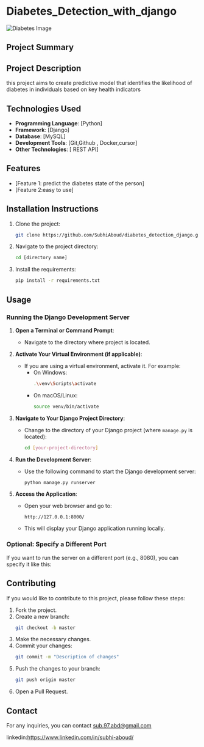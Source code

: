 # Diabetes_Detection_with_django
![Diabetes Image]([images/diabetes_pic.jfif](https://media.istockphoto.com/id/1272421423/fi/vektori/pieni-l%C3%A4%C3%A4k%C3%A4ri-lis%C3%A4%C3%A4-n%C3%A4ytteen-verell%C3%A4-digitaaliseen-glukoosimittariin-diabeteksen-sairauden.jpg?s=1024x1024&w=is&k=20&c=XfIH81dyqZdD0YBzG6Qd9ikUVFNUZuxcIX7PDRVpkcc=))
## Project Summary

## Project Description
this project aims to create predictive model that identifies the likelihood of diabetes in individuals based on key health indicators

## Technologies Used
- **Programming Language**: [Python]
- **Framework**: [Django]
- **Database**: [MySQL]
- **Development Tools**: [Git,Github , Docker,cursor]
- **Other Technologies**: [ REST API]

## Features
- [Feature 1: predict the diabetes state of the person]
- [Feature 2:easy to use]

## Installation Instructions
1. Clone the project:
   ```bash
   git clone https://github.com/SubhiAboud/diabetes_detection_django.git
   ```
2. Navigate to the project directory:
   ```bash
   cd [directory name]
   ```
3. Install the requirements:
   ```bash
   pip install -r requirements.txt
   ```

## Usage
### Running the Django Development Server

1. **Open a Terminal or Command Prompt**:
   - Navigate to the directory where  project is located.

2. **Activate Your Virtual Environment (if applicable)**:
   - If you are using a virtual environment, activate it. For example:
     - On Windows:
       ```bash
       .\venv\Scripts\activate
       ```
     - On macOS/Linux:
       ```bash
       source venv/bin/activate
       ```

3. **Navigate to Your Django Project Directory**:
   - Change to the directory of your Django project (where `manage.py` is located):
     ```bash
     cd [your-project-directory]
     ```

4. **Run the Development Server**:
   - Use the following command to start the Django development server:
     ```bash
     python manage.py runserver
     ```

5. **Access the Application**:
   - Open your web browser and go to:
     ```
     http://127.0.0.1:8000/
     ```
   - This will display your Django application running locally.

### Optional: Specify a Different Port
If you want to run the server on a different port (e.g., 8080), you can specify it like this:

## Contributing
If you would like to contribute to this project, please follow these steps:
1. Fork the project.
2. Create a new branch:
   ```bash
   git checkout -b master
   ```
3. Make the necessary changes.
4. Commit your changes:
   ```bash
   git commit -m "Description of changes"
   ```
5. Push the changes to your branch:
   ```bash
   git push origin master
   ```
6. Open a Pull Request.



## Contact
For any inquiries, you can contact sub.97.abd@gmail.com

linkedin:https://www.linkedin.com/in/subhi-aboud/

